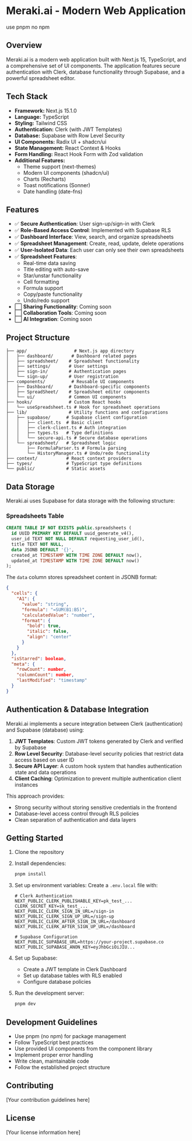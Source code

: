 # Meraki.ai - Modern Web Application

use pnpm no npm 

## Overview
Meraki.ai is a modern web application built with Next.js 15, TypeScript, and a comprehensive set of UI components. The application features secure authentication with Clerk, database functionality through Supabase, and a powerful spreadsheet editor.

## Tech Stack
- **Framework:** Next.js 15.1.0
- **Language:** TypeScript
- **Styling:** Tailwind CSS
- **Authentication:** Clerk (with JWT Templates)
- **Database:** Supabase with Row Level Security
- **UI Components:** Radix UI + shadcn/ui
- **State Management:** React Context & Hooks
- **Form Handling:** React Hook Form with Zod validation
- **Additional Features:**
  - Theme support (next-themes)
  - Modern UI components (shadcn/ui)
  - Charts (Recharts)
  - Toast notifications (Sonner)
  - Date handling (date-fns)

## Features
- ✅ **Secure Authentication**: User sign-up/sign-in with Clerk
- ✅ **Role-Based Access Control**: Implemented with Supabase RLS
- ✅ **Dashboard Interface**: View, search, and organize spreadsheets
- ✅ **Spreadsheet Management**: Create, read, update, delete operations
- ✅ **User-Isolated Data**: Each user can only see their own spreadsheets
- ✅ **Spreadsheet Features**:
  - Real-time data saving
  - Title editing with auto-save
  - Star/unstar functionality
  - Cell formatting
  - Formula support
  - Copy/paste functionality
  - Undo/redo support
- ⬜ **Sharing Functionality**: Coming soon
- ⬜ **Collaboration Tools**: Coming soon
- ⬜ **AI Integration**: Coming soon

## Project Structure
```
├── app/                  # Next.js app directory
│   ├── dashboard/       # Dashboard related pages
│   ├── spreadsheet/    # Spreadsheet functionality
│   ├── settings/       # User settings
│   ├── sign-in/        # Authentication pages
│   └── sign-up/        # User registration
├── components/          # Reusable UI components
│   ├── Dashboard/      # Dashboard-specific components
│   ├── SpreadSheet/    # Spreadsheet editor components
│   └── ui/             # Common UI components
├── hooks/              # Custom React hooks
│   └── useSpreadsheet.ts # Hook for spreadsheet operations
├── lib/                # Utility functions and configurations
│   ├── supabase/      # Supabase client configuration
│   │   ├── client.ts  # Basic client
│   │   ├── clerk-client.ts # Auth integration
│   │   ├── types.ts   # Type definitions
│   │   └── secure-api.ts # Secure database operations
│   └── spreadsheet/   # Spreadsheet logic
│       ├── FormulaParser.ts # Formula parsing
│       └── HistoryManager.ts # Undo/redo functionality
├── context/           # React context providers
├── types/             # TypeScript type definitions
└── public/            # Static assets
```

## Data Storage

Meraki.ai uses Supabase for data storage with the following structure:

### Spreadsheets Table
```sql
CREATE TABLE IF NOT EXISTS public.spreadsheets (
  id UUID PRIMARY KEY DEFAULT uuid_generate_v4(),
  user_id TEXT NOT NULL DEFAULT requesting_user_id(),
  title TEXT NOT NULL,
  data JSONB DEFAULT '{}',
  created_at TIMESTAMP WITH TIME ZONE DEFAULT now(),
  updated_at TIMESTAMP WITH TIME ZONE DEFAULT now()
);
```

The `data` column stores spreadsheet content in JSONB format:
```json
{
  "cells": {
    "A1": {
      "value": "string",
      "formula": "=SUM(B1:B5)",
      "calculatedValue": "number",
      "format": {
        "bold": true,
        "italic": false,
        "align": "center"
      }
    }
  },
  "isStarred": boolean,
  "meta": {
    "rowCount": number,
    "columnCount": number,
    "lastModified": "timestamp"
  }
}
```

## Authentication & Database Integration

Meraki.ai implements a secure integration between Clerk (authentication) and Supabase (database) using:

1. **JWT Templates**: Custom JWT tokens generated by Clerk and verified by Supabase
2. **Row Level Security**: Database-level security policies that restrict data access based on user ID
3. **Secure API Layer**: A custom hook system that handles authentication state and data operations
4. **Client Caching**: Optimization to prevent multiple authentication client instances

This approach provides:
- Strong security without storing sensitive credentials in the frontend
- Database-level access control through RLS policies
- Clean separation of authentication and data layers

## Getting Started

1. Clone the repository
2. Install dependencies:
   ```bash
   pnpm install
   ```
3. Set up environment variables:
   Create a `.env.local` file with:
   ```
   # Clerk Authentication
   NEXT_PUBLIC_CLERK_PUBLISHABLE_KEY=pk_test_...
   CLERK_SECRET_KEY=sk_test_...
   NEXT_PUBLIC_CLERK_SIGN_IN_URL=/sign-in
   NEXT_PUBLIC_CLERK_SIGN_UP_URL=/sign-up
   NEXT_PUBLIC_CLERK_AFTER_SIGN_IN_URL=/dashboard
   NEXT_PUBLIC_CLERK_AFTER_SIGN_UP_URL=/dashboard
   
   # Supabase Configuration
   NEXT_PUBLIC_SUPABASE_URL=https://your-project.supabase.co
   NEXT_PUBLIC_SUPABASE_ANON_KEY=eyJhbGciOiJIU...
   ```

4. Set up Supabase:
   - Create a JWT template in Clerk Dashboard
   - Set up database tables with RLS enabled
   - Configure database policies

5. Run the development server:
   ```bash
   pnpm dev
   ```

## Development Guidelines
- Use pnpm (no npm) for package management
- Follow TypeScript best practices
- Use provided UI components from the component library
- Implement proper error handling
- Write clean, maintainable code
- Follow the established project structure

## Contributing
[Your contribution guidelines here]

## License
[Your license information here]
